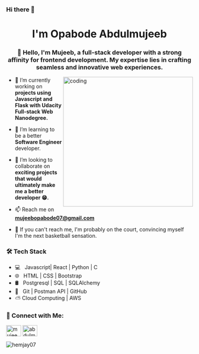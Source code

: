 ### Hi there 👋

<h1 align="center"> I'm Opabode Abdulmujeeb</h1>
<h3 align="center">👋 Hello, I'm Mujeeb, a full-stack developer with a strong affinity for frontend development. My expertise lies in crafting seamless and innovative web experiences. </h3>
<img align="right" alt="coding" width="350" src="https://user-images.githubusercontent.com/60257288/169688266-0dba71e8-949d-4bc6-a048-0059ef1f994b.jpg">

- 🔭 I’m currently working on **projects using Javascript and Flask with Udacity Full-stack Web Nanodegree.**

- 🌱 I’m learning to be a better **Software Engineer** developer.

- 👯 I’m looking to collaborate on **exciting projects that would ultimately make me a better developer 😁.**

- 📫 Reach me on **mujeebopabode07@gmail.com**

- 🏀 If you can't reach me, I'm probably on the court, convincing myself I'm the next basketball sensation.


<h3>🛠 Tech Stack</h3>

- 💻 &nbsp; Javascript| React | Python | C
- 🌐 &nbsp; HTML | CSS | Bootstrap
- 🛢 &nbsp; Postgresql | SQL | SQLAlchemy
- 🔧 &nbsp; Git | Postman API | GitHub 
- ⛅️ Cloud Computing | AWS
<h3>🤝 Connect with Me:</h3>
<p align="left">
<a href="https://twitter.com/mujeeb_dimeji" target="blank"><img align="center" src="https://raw.githubusercontent.com/rahuldkjain/github-profile-readme-generator/master/src/images/icons/Social/twitter.svg" alt="mujeeb_dimeji" height="30" width="40" /></a>
<a href="https://linkedin.com/in/abdulmujeeb-opabode-46080716a/" target="blank"><img align="center" src="https://raw.githubusercontent.com/rahuldkjain/github-profile-readme-generator/master/src/images/icons/Social/linked-in-alt.svg" alt="abdulmujeeb-opabode-46080716a/" height="30" width="40" /></a>

</p>


<p><img align="center" src="https://github-readme-stats.vercel.app/api/top-langs?username=hemjay07&show_icons=true&locale=en&layout=compact" alt="hemjay07" /></p>

